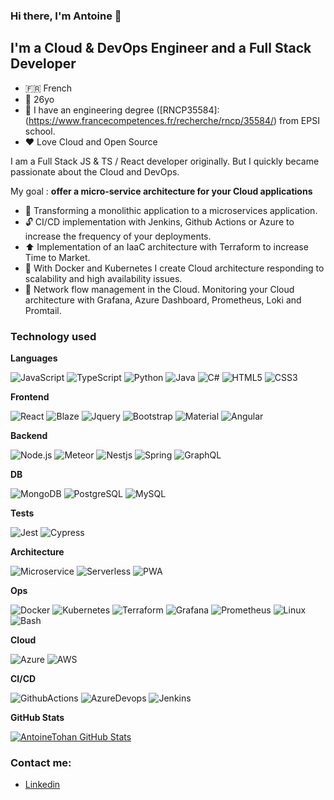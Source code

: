 ### Hi there, I'm Antoine 👋 

## I'm a Cloud & DevOps Engineer and a Full Stack Developer

- 🇫🇷 French
- 🚤 26yo
- 📝 I have an engineering degree ([RNCP35584]: (https://www.francecompetences.fr/recherche/rncp/35584/) from EPSI school.
- ❤️ Love Cloud and Open Source 

I am a Full Stack JS & TS / React developer originally. But I quickly became passionate about the Cloud and DevOps.

My goal : **offer a micro-service architecture for your Cloud applications**

- 📡 Transforming a monolithic application to a microservices application.
- 🔓 CI/CD implementation with Jenkins, Github Actions or Azure to increase the frequency of your deployments.
- ⬆️ Implementation of an IaaC architecture with Terraform to increase Time to Market.
- 🔧 With Docker and Kubernetes I create Cloud architecture responding to scalability and high availability issues.
- 🚦 Network flow management in the Cloud. Monitoring your Cloud architecture with Grafana, Azure Dashboard, Prometheus, Loki and Promtail. 

### Technology used

**Languages**

![JavaScript](https://img.shields.io/badge/-JavaScript-000000?style=flat&logo=javascript)
![TypeScript](https://img.shields.io/badge/-TypeScript-000000?style=flat&logo=typescript)
![Python](https://img.shields.io/badge/-Python-000000?style=flat&logo=python)
![Java](https://img.shields.io/badge/-java-000000?style=flat&logo=java)
![C#](https://img.shields.io/badge/-csharp-000000?style=flat&logo=csharp)
![HTML5](https://img.shields.io/badge/-HTML5-000000?style=flat&logo=HTML5)
![CSS3](https://img.shields.io/badge/-CSS3-000000?style=flat&logo=CSS3)

**Frontend**

![React](https://img.shields.io/badge/-React-000000?style=flat&logo=react)
![Blaze](https://img.shields.io/badge/-Blaze-000000?style=flat&logo=blaze)
![Jquery](https://img.shields.io/badge/-Jquery-000000?style=flat&logo=jquery)
![Bootstrap](https://img.shields.io/badge/-Bootstrap-000000?style=flat&logo=bootstrap)
![Material](https://img.shields.io/badge/-Material-000000?style=flat&logo=material-ui)
![Angular](https://img.shields.io/badge/-Angular-000000?style=flat&logo=angular)


**Backend**

![Node.js](https://img.shields.io/badge/-Node.js-000000?style=flat&logo=node.js)
![Meteor](https://img.shields.io/badge/-Meteor-000000?style=flat&logo=meteor)
![Nestjs](https://img.shields.io/badge/-nestjs-000000?style=flat&logo=nestjs)
![Spring](https://img.shields.io/badge/-Spring-000000?style=flat&logo=Spring)
![GraphQL](https://img.shields.io/badge/-GraphQL-000000?style=flat&logo=GraphQL)


**DB**

![MongoDB](https://img.shields.io/badge/-Mongodb-000000?style=flat&logo=mongodb)
![PostgreSQL](https://img.shields.io/badge/-Postgresql-000000?style=flat&logo=postgresql)
![MySQL](https://img.shields.io/badge/-mysql-000000?style=flat&logo=mysql)

**Tests**

![Jest](https://img.shields.io/badge/-Jest-000000?style=flat&logo=Jest)
![Cypress](https://img.shields.io/badge/-Cypress-000000?style=flat&logo=Cypress)

**Architecture**

![Microservice](https://img.shields.io/badge/-Microservice-000000?style=flat&logo=microservice)
![Serverless](https://img.shields.io/badge/-Serverless-000000?style=flat&logo=serverless)
![PWA](https://img.shields.io/badge/-Progressive%20Web%20App-000000?style=flat&logo=pwa)


**Ops**

![Docker](https://img.shields.io/badge/-Docker-000000?style=flat&logo=docker)
![Kubernetes](https://img.shields.io/badge/-Kubernetes-000000?style=flat&logo=kubernetes)
![Terraform](https://img.shields.io/badge/-Terraform-000000?style=flat&logo=Terraform)
![Grafana](https://img.shields.io/badge/-Grafana-000000?style=flat&logo=Grafana)
![Prometheus](https://img.shields.io/badge/-Prometheus-000000?style=flat&logo=Prometheus)
![Linux](https://img.shields.io/badge/-Linux-000000?style=flat&logo=Linux)
![Bash](https://img.shields.io/badge/-Bash-000000?style=flat&logo=Bash)


**Cloud**

![Azure](https://img.shields.io/badge/-Microsoft%20Azure-000000?style=flat&logo=microsoft-azure)
![AWS](https://img.shields.io/badge/-Amazon%20Web%20Services-000000?style=flat&logo=amazon-aws)


**CI/CD**

![GithubActions](https://img.shields.io/badge/-Github%20Actions-000000?style=flat&logo=github-actions)
![AzureDevops](https://img.shields.io/badge/-AzureDevops-000000?style=flat&logo=azure-devops)
![Jenkins](https://img.shields.io/badge/-Jenkins-000000?style=flat&logo=jenkins)


**GitHub Stats**

<a href="https://github.com/AntoineTohan/AntoineTohan">
  <img align="center" src="https://github-readme-stats.vercel.app/api?username=AntoineTohan&show_icons=true&line_height=27&count_private=true&title_color=ffffff&text_color=c9cacc&icon_color=2bbc8a&bg_color=1d1f21" alt="AntoineTohan GitHub Stats" />
</a>


### Contact me: 

- [Linkedin](https://www.linkedin.com/in/antoine-durand-epsi/) 
